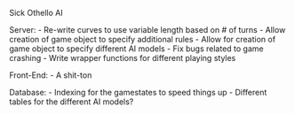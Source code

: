Sick Othello AI

Server:
    - Re-write curves to use variable length based on # of turns
    - Allow creation of game object to specify additional rules
    - Allow for creation of game object to specify different AI models
    - Fix bugs related to game crashing
    - Write wrapper functions for different playing styles

Front-End:
    - A shit-ton

Database:
    - Indexing for the gamestates to speed things up
    - Different tables for the different AI models?
